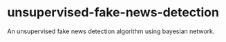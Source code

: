 # unsupervised-fake-news-detection
An unsupervised fake news detection algorithm using bayesian network.

